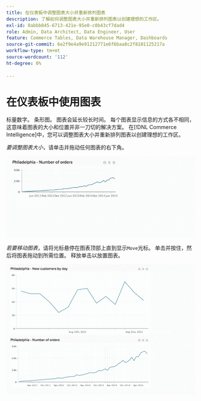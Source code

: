 ```yaml
---
title: 在仪表板中调整图表大小并重新排列图表
description: 了解如何调整图表大小并重新排列图表以创建理想的工作区。
exl-id: 0abbb845-6713-421e-95e0-c0b43cf7dad4
role: Admin, Data Architect, Data Engineer, User
feature: Commerce Tables, Data Warehouse Manager, Dashboards
source-git-commit: 6e2f9e4a9e91212771e6f6baa8c2f8101125217a
workflow-type: tm+mt
source-wordcount: '112'
ht-degree: 0%

---
```


# 在仪表板中使用图表

标量数字。 条形图。 图表会延长较长时间。 每个图表显示信息的方式各不相同，这意味着图表的大小和位置并非一刀切的解决方案。 在[!DNL Commerce Intelligence]中，您可以调整图表大小并重新排列图表以创建理想的工作区。

*要调整图表大小*，请单击并拖动任何图表的右下角。

![调整图表大小](../../assets/Resize_Chart_in_Dashboard.gif)

*若要移动图表*，请将光标悬停在图表顶部上直到显示`Move`光标。 单击并按住，然后将图表拖动到所需位置。 释放单击以放置图表。

![移动图表](../../assets/Move_Chart_in_Dashboard.gif)
